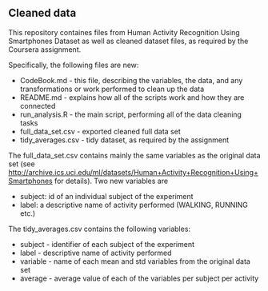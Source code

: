 ## Cleaned data

This repository containes files from Human Activity Recognition Using Smartphones Dataset as well as cleaned dataset files, as required by the Coursera assignment.

Specifically, the following files are new:
- CodeBook.md - this file, describing the variables, the data, and any transformations or work performed to clean up the data
- README.md - explains how all of the scripts work and how they are connected
- run_analysis.R - the main script, performing all of the data cleaning tasks
- full_data_set.csv - exported cleaned full data set
- tidy_averages.csv - tidy dataset, as required by the assignment

The full_data_set.csv contains mainly the same variables as the original data set (see http://archive.ics.uci.edu/ml/datasets/Human+Activity+Recognition+Using+Smartphones for details). Two new variables are
- subject: id of an individual subject of the experiment
- label: a descriptive name of activity performed (WALKING, RUNNING etc.)

The tidy_averages.csv contains the following variables:
- subject - identifier of each subject of the experiment
- label - descriptive name of activity performed
- variable - name of each mean and std variables from the original data set
- average - average value of each of the variables per subject per activity